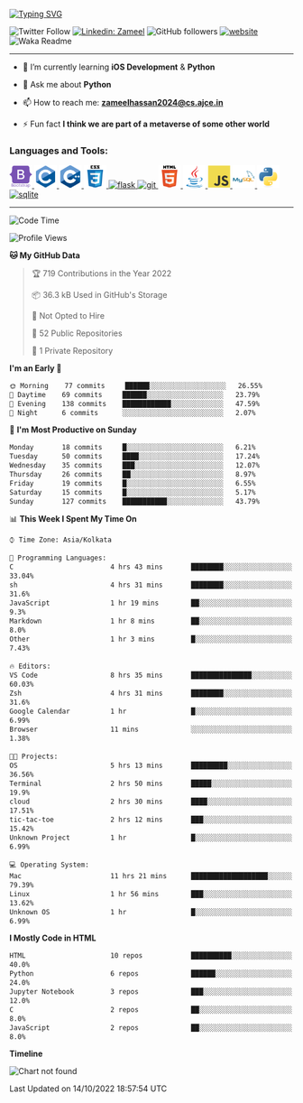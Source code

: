 [![Typing SVG](https://readme-typing-svg.herokuapp.com?lines=Hey%2C+I'm+Zameel;I+am+a+Full+Stack+Developer;I+am+a+CS+Student)](https://git.io/typing-svg)

![Twitter Follow](https://img.shields.io/twitter/follow/hassan_zameel?label=Follow)
[![Linkedin: Zameel](https://img.shields.io/badge/-zameelhassan-blue?style=flat-square&logo=Linkedin&logoColor=white&link=https://www.linkedin.com/in/zameelhassan/)](https://www.linkedin.com/in/zameelhassan/)
![GitHub followers](https://img.shields.io/github/followers/zameel7?label=Follow&style=social)
[![website](https://img.shields.io/badge/Website-ffffff.svg?&style=flat&logo=Google-Chrome&link=http://zameel7.github.io/)](http://zameel7.github.io/)
![Waka Readme](https://github.com/zameel7/zameel7/workflows/Waka%20Readme/badge.svg)
<hr>


- 🌱 I’m currently learning **iOS Development** & **Python**

- 💬 Ask me about **Python**

- 📫 How to reach me: **zameelhassan2024@cs.ajce.in**

- ⚡ Fun fact **I think we are part of a metaverse of some other world**


<h3 align="left">Languages and Tools:</h3>
<p align="left"> <a href="https://getbootstrap.com" target="_blank" rel="noreferrer"> <img src="https://raw.githubusercontent.com/devicons/devicon/master/icons/bootstrap/bootstrap-plain-wordmark.svg" alt="bootstrap" width="40" height="40"/> </a> <a href="https://www.cprogramming.com/" target="_blank" rel="noreferrer"> <img src="https://raw.githubusercontent.com/devicons/devicon/master/icons/c/c-original.svg" alt="c" width="40" height="40"/> </a> <a href="https://www.w3schools.com/cpp/" target="_blank" rel="noreferrer"> <img src="https://raw.githubusercontent.com/devicons/devicon/master/icons/cplusplus/cplusplus-original.svg" alt="cplusplus" width="40" height="40"/> </a> <a href="https://www.w3schools.com/css/" target="_blank" rel="noreferrer"> <img src="https://raw.githubusercontent.com/devicons/devicon/master/icons/css3/css3-original-wordmark.svg" alt="css3" width="40" height="40"/> </a> <a href="https://flask.palletsprojects.com/" target="_blank" rel="noreferrer"> <img src="https://www.vectorlogo.zone/logos/pocoo_flask/pocoo_flask-icon.svg" alt="flask" width="40" height="40"/> </a> <a href="https://git-scm.com/" target="_blank" rel="noreferrer"> <img src="https://www.vectorlogo.zone/logos/git-scm/git-scm-icon.svg" alt="git" width="40" height="40"/> </a> <a href="https://www.w3.org/html/" target="_blank" rel="noreferrer"> <img src="https://raw.githubusercontent.com/devicons/devicon/master/icons/html5/html5-original-wordmark.svg" alt="html5" width="40" height="40"/> </a> <a href="https://www.java.com" target="_blank" rel="noreferrer"> <img src="https://raw.githubusercontent.com/devicons/devicon/master/icons/java/java-original.svg" alt="java" width="40" height="40"/> </a> <a href="https://developer.mozilla.org/en-US/docs/Web/JavaScript" target="_blank" rel="noreferrer"> <img src="https://raw.githubusercontent.com/devicons/devicon/master/icons/javascript/javascript-original.svg" alt="javascript" width="40" height="40"/> </a> <a href="https://www.mysql.com/" target="_blank" rel="noreferrer"> <img src="https://raw.githubusercontent.com/devicons/devicon/master/icons/mysql/mysql-original-wordmark.svg" alt="mysql" width="40" height="40"/> </a> <a href="https://www.python.org" target="_blank" rel="noreferrer"> <img src="https://raw.githubusercontent.com/devicons/devicon/master/icons/python/python-original.svg" alt="python" width="40" height="40"/> </a> <a href="https://www.sqlite.org/" target="_blank" rel="noreferrer"> <img src="https://www.vectorlogo.zone/logos/sqlite/sqlite-icon.svg" alt="sqlite" width="40" height="40"/> </a> </p>

<hr>

<!--START_SECTION:waka-->
![Code Time](http://img.shields.io/badge/Code%20Time-29%20hrs%2023%20mins-blue)

![Profile Views](http://img.shields.io/badge/Profile%20Views-146-blue)

**🐱 My GitHub Data** 

> 🏆 719 Contributions in the Year 2022
 > 
> 📦 36.3 kB Used in GitHub's Storage 
 > 
> 🚫 Not Opted to Hire
 > 
> 📜 52 Public Repositories 
 > 
> 🔑 1 Private Repository 
 > 
**I'm an Early 🐤** 

```text
🌞 Morning    77 commits     ██████░░░░░░░░░░░░░░░░░░░   26.55% 
🌆 Daytime    69 commits     ██████░░░░░░░░░░░░░░░░░░░   23.79% 
🌃 Evening    138 commits    ████████████░░░░░░░░░░░░░   47.59% 
🌙 Night      6 commits      ░░░░░░░░░░░░░░░░░░░░░░░░░   2.07%

```
📅 **I'm Most Productive on Sunday** 

```text
Monday       18 commits     █░░░░░░░░░░░░░░░░░░░░░░░░   6.21% 
Tuesday      50 commits     ████░░░░░░░░░░░░░░░░░░░░░   17.24% 
Wednesday    35 commits     ███░░░░░░░░░░░░░░░░░░░░░░   12.07% 
Thursday     26 commits     ██░░░░░░░░░░░░░░░░░░░░░░░   8.97% 
Friday       19 commits     █░░░░░░░░░░░░░░░░░░░░░░░░   6.55% 
Saturday     15 commits     █░░░░░░░░░░░░░░░░░░░░░░░░   5.17% 
Sunday       127 commits    ███████████░░░░░░░░░░░░░░   43.79%

```


📊 **This Week I Spent My Time On** 

```text
⌚︎ Time Zone: Asia/Kolkata

💬 Programming Languages: 
C                        4 hrs 43 mins       ████████░░░░░░░░░░░░░░░░░   33.04% 
sh                       4 hrs 31 mins       ████████░░░░░░░░░░░░░░░░░   31.6% 
JavaScript               1 hr 19 mins        ██░░░░░░░░░░░░░░░░░░░░░░░   9.3% 
Markdown                 1 hr 8 mins         ██░░░░░░░░░░░░░░░░░░░░░░░   8.0% 
Other                    1 hr 3 mins         █░░░░░░░░░░░░░░░░░░░░░░░░   7.43%

🔥 Editors: 
VS Code                  8 hrs 35 mins       ███████████████░░░░░░░░░░   60.03% 
Zsh                      4 hrs 31 mins       ████████░░░░░░░░░░░░░░░░░   31.6% 
Google Calendar          1 hr                █░░░░░░░░░░░░░░░░░░░░░░░░   6.99% 
Browser                  11 mins             ░░░░░░░░░░░░░░░░░░░░░░░░░   1.38%

🐱‍💻 Projects: 
OS                       5 hrs 13 mins       █████████░░░░░░░░░░░░░░░░   36.56% 
Terminal                 2 hrs 50 mins       █████░░░░░░░░░░░░░░░░░░░░   19.9% 
cloud                    2 hrs 30 mins       ████░░░░░░░░░░░░░░░░░░░░░   17.51% 
tic-tac-toe              2 hrs 12 mins       ███░░░░░░░░░░░░░░░░░░░░░░   15.42% 
Unknown Project          1 hr                █░░░░░░░░░░░░░░░░░░░░░░░░   6.99%

💻 Operating System: 
Mac                      11 hrs 21 mins      ███████████████████░░░░░░   79.39% 
Linux                    1 hr 56 mins        ███░░░░░░░░░░░░░░░░░░░░░░   13.62% 
Unknown OS               1 hr                █░░░░░░░░░░░░░░░░░░░░░░░░   6.99%

```

**I Mostly Code in HTML** 

```text
HTML                     10 repos            ██████████░░░░░░░░░░░░░░░   40.0% 
Python                   6 repos             ██████░░░░░░░░░░░░░░░░░░░   24.0% 
Jupyter Notebook         3 repos             ███░░░░░░░░░░░░░░░░░░░░░░   12.0% 
C                        2 repos             ██░░░░░░░░░░░░░░░░░░░░░░░   8.0% 
JavaScript               2 repos             ██░░░░░░░░░░░░░░░░░░░░░░░   8.0%

```


**Timeline**

![Chart not found](https://raw.githubusercontent.com/zameel7/zameel7/master/charts/bar_graph.png) 


 Last Updated on 14/10/2022 18:57:54 UTC
<!--END_SECTION:waka-->
